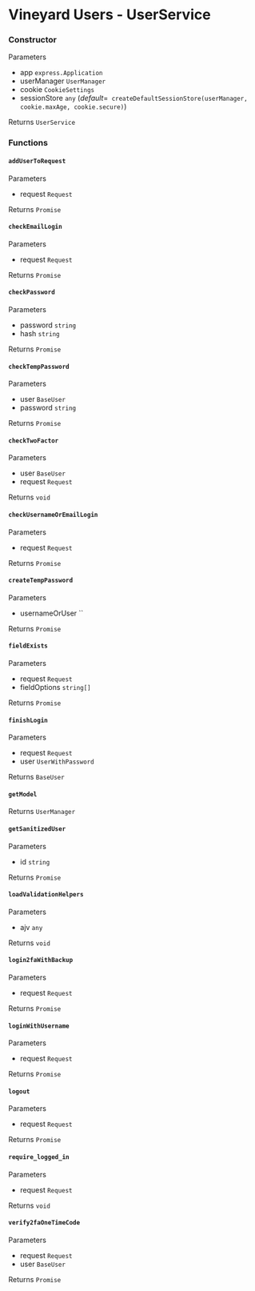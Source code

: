 # Vineyard Users - UserService

### Constructor

Parameters

*  app `express.Application` 
*  userManager `UserManager` 
*  cookie `CookieSettings` 
*  sessionStore `any` (*default*=` createDefaultSessionStore(userManager, cookie.maxAge, cookie.secure)`) 

Returns `UserService`

### Functions

#### `addUserToRequest`


Parameters

*  request `Request` 

Returns `Promise`

#### `checkEmailLogin`


Parameters

*  request `Request` 

Returns `Promise`

#### `checkPassword`


Parameters

*  password `string` 
*  hash `string` 

Returns `Promise`

#### `checkTempPassword`


Parameters

*  user `BaseUser` 
*  password `string` 

Returns `Promise`

#### `checkTwoFactor`


Parameters

*  user `BaseUser` 
*  request `Request` 

Returns `void`

#### `checkUsernameOrEmailLogin`


Parameters

*  request `Request` 

Returns `Promise`

#### `createTempPassword`


Parameters

*  usernameOrUser `` 

Returns `Promise`

#### `fieldExists`


Parameters

*  request `Request` 
*  fieldOptions `string[]` 

Returns `Promise`

#### `finishLogin`


Parameters

*  request `Request` 
*  user `UserWithPassword` 

Returns `BaseUser`

#### `getModel`


Returns `UserManager`

#### `getSanitizedUser`


Parameters

*  id `string` 

Returns `Promise`

#### `loadValidationHelpers`


Parameters

*  ajv `any` 

Returns `void`

#### `login2faWithBackup`


Parameters

*  request `Request` 

Returns `Promise`

#### `loginWithUsername`


Parameters

*  request `Request` 

Returns `Promise`

#### `logout`


Parameters

*  request `Request` 

Returns `Promise`

#### `require_logged_in`


Parameters

*  request `Request` 

Returns `void`

#### `verify2faOneTimeCode`


Parameters

*  request `Request` 
*  user `BaseUser` 

Returns `Promise`


